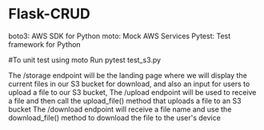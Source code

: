 # Flask-CRUD

boto3: AWS SDK for Python
moto: Mock AWS Services
Pytest: Test framework for Python


#To unit test using moto 
Run pytest test_s3.py


The /storage endpoint will be the landing page where we will display the current files in our S3 bucket for download, and also an input for users to upload a file to our S3 bucket,
The /upload endpoint will be used to receive a file and then call the upload_file() method that uploads a file to an S3 bucket
The /download endpoint will receive a file name and use the download_file() method to download the file to the user's device